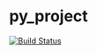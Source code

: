 # py_project
[![Build Status](https://travis-ci.org/ndip007/py_project.svg?branch=master)](https://travis-ci.org/ndip007/py_project)
